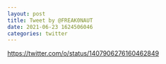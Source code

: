 ```yaml
--- 
layout: post 
title: Tweet by @FREAK0NAUT 
date: 2021-06-23 1624506046 
categories: twitter 
--- 
```

https://twitter.com/o/status/1407906276160462849